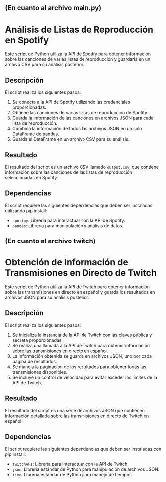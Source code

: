 ## (En cuanto al archivo main.py) 
# Análisis de Listas de Reproducción en Spotify

Este script de Python utiliza la API de Spotify para obtener información sobre las canciones de varias listas de reproducción y guardarla en un archivo CSV para su análisis posterior.

## Descripción

El script realiza los siguientes pasos:
1. Se conecta a la API de Spotify utilizando las credenciales proporcionadas.
2. Obtiene las canciones de varias listas de reproducción de Spotify.
3. Guarda la información de las canciones en archivos JSON para cada lista de reproducción.
4. Combina la información de todos los archivos JSON en un solo DataFrame de pandas.
5. Guarda el DataFrame en un archivo CSV para su análisis.

## Resultado

El resultado del script es un archivo CSV llamado `output.csv`, que contiene información sobre las canciones de las listas de reproducción seleccionadas en Spotify.

## Dependencias

El script requiere las siguientes dependencias que deben ser instaladas utilizando pip install:
- `spotipy`: Librería para interactuar con la API de Spotify.
- `pandas`: Librería para manipulación y análisis de datos.

## (En cuanto al archivo twitch) 
# Obtención de Información de Transmisiones en Directo de Twitch

Este script de Python utiliza la API de Twitch para obtener información sobre las transmisiones en directo en español y guarda los resultados en archivos JSON para su análisis posterior.

## Descripción

El script realiza los siguientes pasos:
1. Se inicializa la instancia de la API de Twitch con las claves pública y secreta proporcionadas.
2. Se realiza una llamada a la API de Twitch para obtener información sobre las transmisiones en directo en español.
3. La información obtenida se guarda en archivos JSON, uno por cada página de resultados.
4. Se maneja la paginación de los resultados para obtener todas las transmisiones disponibles.
5. Se incluye un control de velocidad para evitar exceder los límites de la API de Twitch.

## Resultado

El resultado del script es una serie de archivos JSON que contienen información detallada sobre las transmisiones en directo de Twitch en español.

## Dependencias

El script requiere las siguientes dependencias que deben ser instaladas con pip install:
- `twitchAPI`: Librería para interactuar con la API de Twitch.
- `json`: Librería estándar de Python para manipulación de archivos JSON.
- `time`: Librería estándar de Python para manejo de tiempos.


